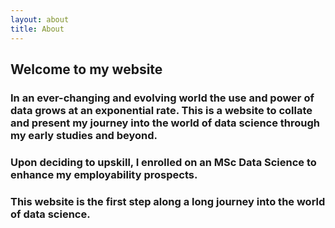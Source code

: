 ```yaml
---
layout: about
title: About
---
```


## Welcome to my website

### In an ever-changing and evolving world the use and power of data grows at an exponential rate. This is a website to collate and present my journey into the world of data science through my early studies and beyond.

### Upon deciding to upskill, I enrolled on an MSc Data Science to enhance my employability prospects.

### This website is the first step along a long journey into the world of data science. 
